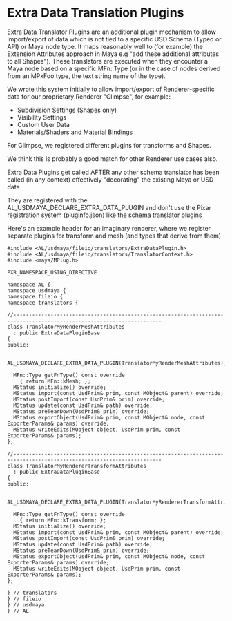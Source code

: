 # Extra Data Translation Plugins 

Extra Data Translator Plugins are an additional plugin mechanism to allow import/export of data which is not tied to a specific USD Schema (Typed or API) or Maya node type.
It maps reasonably well to (for example) the Extension Attributes approach in Maya e.g "add these additional attributes to all Shapes"). 
These translators are executed when they encounter a Maya node based on a specific MFn::Type (or in the case of nodes derived from an MPxFoo type, the text string name of the type).

We wrote this system initially to allow import/export of Renderer-specific data for our proprietary Renderer "Glimpse", for example:
+ Subdivision Settings (Shapes only)
+ Visibility Settings
+ Custom User Data
+ Materials/Shaders and Material Bindings

For Glimpse, we registered different plugins for transforms and Shapes.

We think this is probably a good match for other Renderer use cases also.

Extra Data Plugins get called AFTER any other schema translator has been called (in any context) effectively "decorating" the existing Maya or USD data

They are registered with the AL_USDMAYA_DECLARE_EXTRA_DATA_PLUGIN and don't use the Pixar registration system (pluginfo.json) like the schema translator plugins

Here's an example header for an imaginary renderer, where we register separate plugins for transform and mesh (and types that derive from them)

```
#include <AL/usdmaya/fileio/translators/ExtraDataPlugin.h>
#include <AL/usdmaya/fileio/translators/TranslatorContext.h>
#include <maya/MPlug.h>

PXR_NAMESPACE_USING_DIRECTIVE

namespace AL {
namespace usdmaya {
namespace fileio {
namespace translators {

//----------------------------------------------------------------------------------------------------------------------
class TranslatorMyRenderMeshAttributes
  : public ExtraDataPluginBase
{
public:

  AL_USDMAYA_DECLARE_EXTRA_DATA_PLUGIN(TranslatorMyRenderMeshAttributes);

  MFn::Type getFnType() const override
    { return MFn::kMesh; };
  MStatus initialize() override;
  MStatus import(const UsdPrim& prim, const MObject& parent) override;
  MStatus postImport(const UsdPrim& prim) override;
  MStatus update(const UsdPrim& path) override;
  MStatus preTearDown(UsdPrim& prim) override;
  MStatus exportObject(UsdPrim& prim, const MObject& node, const ExporterParams& params) override;
  MStatus writeEdits(MObject object, UsdPrim prim, const ExporterParams& params);
};

//----------------------------------------------------------------------------------------------------------------------
class TranslatorMyRendererTransformAttributes
  : public ExtraDataPluginBase
{
public:

  AL_USDMAYA_DECLARE_EXTRA_DATA_PLUGIN(TranslatorMyRendererTransformAttributes);

  MFn::Type getFnType() const override
    { return MFn::kTransform; };
  MStatus initialize() override;
  MStatus import(const UsdPrim& prim, const MObject& parent) override;
  MStatus postImport(const UsdPrim& prim) override;
  MStatus update(const UsdPrim& path) override;
  MStatus preTearDown(UsdPrim& prim) override;
  MStatus exportObject(UsdPrim& prim, const MObject& node, const ExporterParams& params) override;
  MStatus writeEdits(MObject object, UsdPrim prim, const ExporterParams& params);
};

} // translators
} // fileio
} // usdmaya
} // AL
```

